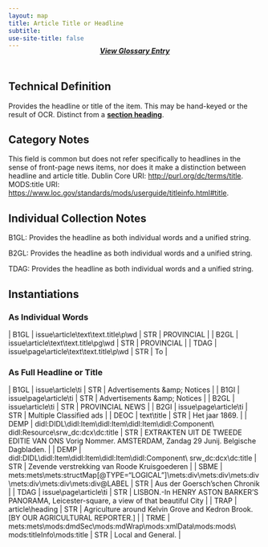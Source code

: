 ```yaml
---
layout: map
title: Article Title or Headline
subtitle: 
use-site-title: false
---
```


<h4 style="text-align:center;font-style:italic;margin-top:-20px;margin-bottom:50px;"><a href="../../glossary/headline">View Glossary Entry</a></h4>

## Technical Definition

Provides the headline or title of the item. This may be hand-keyed or
the result of OCR. Distinct from a [**section heading**](../section-heading).

## Category Notes

This field is common but does not refer specifically to headlines in the
sense of front-page news items, nor does it make a distinction between
headline and article title. Dublin Core URI: http://purl.org/dc/terms/title. MODS:title URI: https://www.loc.gov/standards/mods/userguide/titleinfo.html#title.

## Individual Collection Notes

B1GL: Provides the headline as both individual words and a unified
string.

B2GL: Provides the headline as both individual words and a unified
string.

TDAG: Provides the headline as both individual words and a unified
string.

## Instantiations

### As Individual Words  

| B1GL  |  issue\\article\\text\\text.title\\p\\wd  | STR | PROVINCIAL |
| B2GL  |  issue\\article\\text\\text.title\\pg\\wd  | STR | PROVINCIAL |
| TDAG  |  issue\\page\\article\\text\\text.title\\p\\wd | STR | To  |

### As Full Headline or Title  

| B1GL  |  issue\\article\\ti  | STR | Advertisements \&amp; Notices  |
| B1GI  |  issue\\page\\article\\ti  | STR | Advertisements \&amp; Notices  |
| B2GL  |  issue\\article\\ti  | STR | PROVINCIAL NEWS  |
| B2GI  |  issue\\page\\article\\ti  | STR | Multiple Classified ads  |
| DEOC  |  text\\title  | STR | Het jaar 1869.  |
| DEMP  |  didl:DIDL\\didl:Item\\didl:Item\\didl:Item\\didl:Component\\ didl:Resource\\srw\_dc:dcx\\dc:title  | STR | EXTRAKTEN UIT DE TWEEDE EDITIE VAN ONS Vorig Nommer. AMSTERDAM, Zandag 29 Junij. Belgische Dagbladen. |
| DEMP  |  didl:DIDL\\didl:Item\\didl:Item\\didl:Item\\didl:Component\\ srw\_dc:dcx\\dc:title  | STR | Zevende verstrekking van Roode Kruisgoederen  |
| SBME  |  mets:mets\\mets:structMap\[@TYPE=“LOGICAL”\]\\mets:div\\mets:div\\mets:div\\mets:div\\mets:div\\mets:div@LABEL | STR | Aus der Goersch’schen Chronik  |
| TDAG  |  issue\\page\\article\\ti  | STR | LISBON.-In HENRY ASTON BARKER’S PANORAMA, Leicester-square, a view of that beautiful City  |
| TRAP  |  article\\heading  | STR | Agriculture around Kelvin Grove and Kedron Brook. \[BY OUR AGRICULTURAL REPORTER.\]  |
| TRME  |  mets:mets\\mods:dmdSec\\mods:mdWrap\\mods:xmlData\\mods:mods\\ mods:titleInfo\\mods:title  | STR | Local and General.  |
